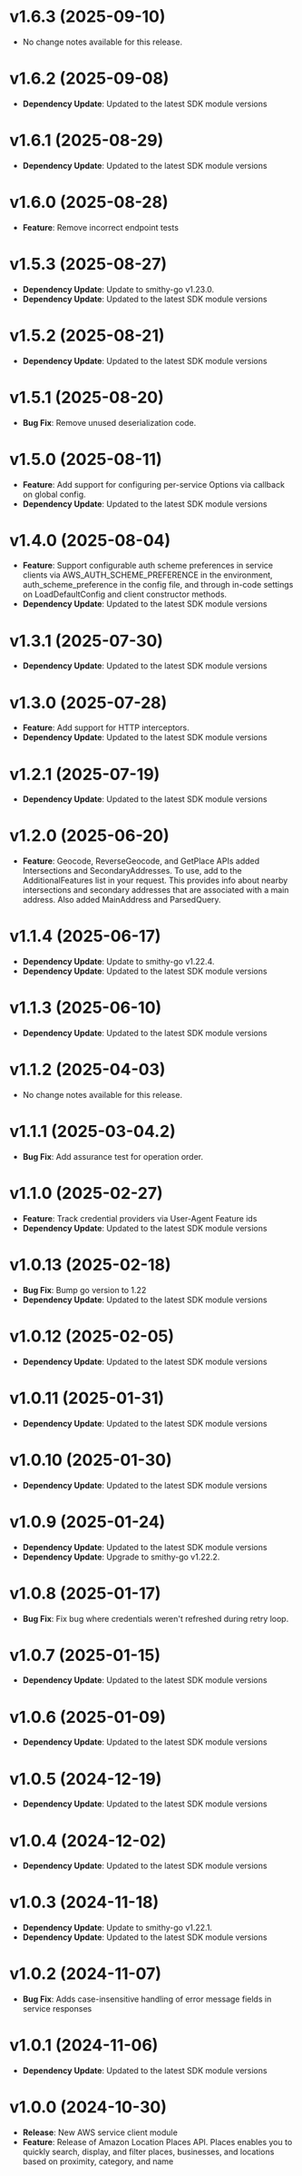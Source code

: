 # v1.6.3 (2025-09-10)

* No change notes available for this release.

# v1.6.2 (2025-09-08)

* **Dependency Update**: Updated to the latest SDK module versions

# v1.6.1 (2025-08-29)

* **Dependency Update**: Updated to the latest SDK module versions

# v1.6.0 (2025-08-28)

* **Feature**: Remove incorrect endpoint tests

# v1.5.3 (2025-08-27)

* **Dependency Update**: Update to smithy-go v1.23.0.
* **Dependency Update**: Updated to the latest SDK module versions

# v1.5.2 (2025-08-21)

* **Dependency Update**: Updated to the latest SDK module versions

# v1.5.1 (2025-08-20)

* **Bug Fix**: Remove unused deserialization code.

# v1.5.0 (2025-08-11)

* **Feature**: Add support for configuring per-service Options via callback on global config.
* **Dependency Update**: Updated to the latest SDK module versions

# v1.4.0 (2025-08-04)

* **Feature**: Support configurable auth scheme preferences in service clients via AWS_AUTH_SCHEME_PREFERENCE in the environment, auth_scheme_preference in the config file, and through in-code settings on LoadDefaultConfig and client constructor methods.
* **Dependency Update**: Updated to the latest SDK module versions

# v1.3.1 (2025-07-30)

* **Dependency Update**: Updated to the latest SDK module versions

# v1.3.0 (2025-07-28)

* **Feature**: Add support for HTTP interceptors.
* **Dependency Update**: Updated to the latest SDK module versions

# v1.2.1 (2025-07-19)

* **Dependency Update**: Updated to the latest SDK module versions

# v1.2.0 (2025-06-20)

* **Feature**: Geocode, ReverseGeocode, and GetPlace APIs added Intersections and SecondaryAddresses. To use, add to the AdditionalFeatures list in your request. This provides info about nearby intersections and secondary addresses that are associated with a main address. Also added MainAddress and ParsedQuery.

# v1.1.4 (2025-06-17)

* **Dependency Update**: Update to smithy-go v1.22.4.
* **Dependency Update**: Updated to the latest SDK module versions

# v1.1.3 (2025-06-10)

* **Dependency Update**: Updated to the latest SDK module versions

# v1.1.2 (2025-04-03)

* No change notes available for this release.

# v1.1.1 (2025-03-04.2)

* **Bug Fix**: Add assurance test for operation order.

# v1.1.0 (2025-02-27)

* **Feature**: Track credential providers via User-Agent Feature ids
* **Dependency Update**: Updated to the latest SDK module versions

# v1.0.13 (2025-02-18)

* **Bug Fix**: Bump go version to 1.22
* **Dependency Update**: Updated to the latest SDK module versions

# v1.0.12 (2025-02-05)

* **Dependency Update**: Updated to the latest SDK module versions

# v1.0.11 (2025-01-31)

* **Dependency Update**: Updated to the latest SDK module versions

# v1.0.10 (2025-01-30)

* **Dependency Update**: Updated to the latest SDK module versions

# v1.0.9 (2025-01-24)

* **Dependency Update**: Updated to the latest SDK module versions
* **Dependency Update**: Upgrade to smithy-go v1.22.2.

# v1.0.8 (2025-01-17)

* **Bug Fix**: Fix bug where credentials weren't refreshed during retry loop.

# v1.0.7 (2025-01-15)

* **Dependency Update**: Updated to the latest SDK module versions

# v1.0.6 (2025-01-09)

* **Dependency Update**: Updated to the latest SDK module versions

# v1.0.5 (2024-12-19)

* **Dependency Update**: Updated to the latest SDK module versions

# v1.0.4 (2024-12-02)

* **Dependency Update**: Updated to the latest SDK module versions

# v1.0.3 (2024-11-18)

* **Dependency Update**: Update to smithy-go v1.22.1.
* **Dependency Update**: Updated to the latest SDK module versions

# v1.0.2 (2024-11-07)

* **Bug Fix**: Adds case-insensitive handling of error message fields in service responses

# v1.0.1 (2024-11-06)

* **Dependency Update**: Updated to the latest SDK module versions

# v1.0.0 (2024-10-30)

* **Release**: New AWS service client module
* **Feature**: Release of Amazon Location Places API. Places enables you to quickly search, display, and filter places, businesses, and locations based on proximity, category, and name

